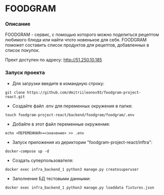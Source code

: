 # FOODGRAM

### Описание
FOODGRAM - сервис, с помощью которого можно поделиться рецептом любимого блюда или найти чтото новенькое для себя.
FOODGRAM поможет составить список продуктов для рецептов, добавленных в список покупок.

Прект доступен по адресу: http://51.250.10.185

### Запуск проекта
- Для загрузки введите в командную строку:
```
git clone https://github.com/dmitriileonov93/foodgram-project-react.git
```
- Создайте файл .env для переменных окружения в папке:
```
touch foodgram-project-react/backend/foodgram/foodgram/.env
```
- Добайте в этот файл переменные окруженмя:
```
echo <ПЕРЕМЕННАЯ>=<значение> >> .env
```
- Запуск приложения из дериктории "foodgram-project-react/inftra":
```
docker-compose up -d
```
- Создать суперпользователя:
```
docker exec infra_backend_1 python3 manage.py createsuperuser
```
- Заполнение БД тестовыми данными:
```
docker exec infra_backend_1 python3 manage.py loaddata fixtures.json
```
